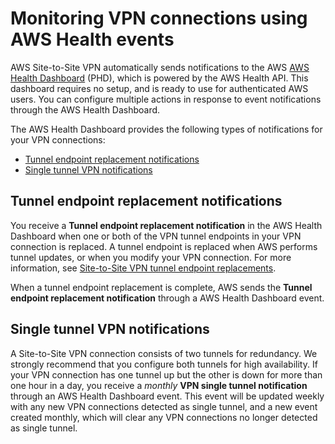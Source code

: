 # Monitoring VPN connections using AWS Health events<a name="monitoring-vpn-health-events"></a>

AWS Site\-to\-Site VPN automatically sends notifications to the AWS [AWS Health Dashboard](https://phd.aws.amazon.com/phd/home#/) \(PHD\), which is powered by the AWS Health API\. This dashboard requires no setup, and is ready to use for authenticated AWS users\. You can configure multiple actions in response to event notifications through the AWS Health Dashboard\. 

The AWS Health Dashboard provides the following types of notifications for your VPN connections:
+ [Tunnel endpoint replacement notifications](#tunnel-replacement-notifications)
+ [Single tunnel VPN notifications](#single-tunnel-notifications)

## Tunnel endpoint replacement notifications<a name="tunnel-replacement-notifications"></a>

You receive a **Tunnel endpoint replacement notification** in the AWS Health Dashboard when one or both of the VPN tunnel endpoints in your VPN connection is replaced\. A tunnel endpoint is replaced when AWS performs tunnel updates, or when you modify your VPN connection\. For more information, see [Site\-to\-Site VPN tunnel endpoint replacements](endpoint-replacements.md)\.

When a tunnel endpoint replacement is complete, AWS sends the **Tunnel endpoint replacement notification** through a AWS Health Dashboard event\.

## Single tunnel VPN notifications<a name="single-tunnel-notifications"></a>

A Site\-to\-Site VPN connection consists of two tunnels for redundancy\. We strongly recommend that you configure both tunnels for high availability\. If your VPN connection has one tunnel up but the other is down for more than one hour in a day, you receive a *monthly* **VPN single tunnel notification** through an AWS Health Dashboard event\. This event will be updated weekly with any new VPN connections detected as single tunnel, and a new event created monthly, which will clear any VPN connections no longer detected as single tunnel\.